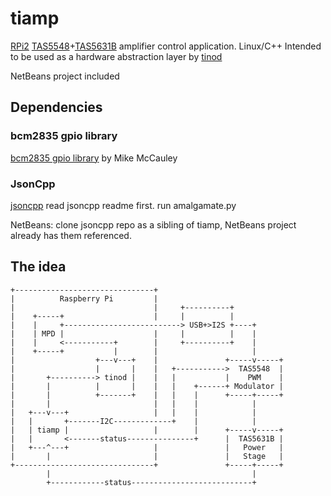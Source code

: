 # tiamp
[json-org]: http://json.org/
[jsoncpp]: https://github.com/open-source-parsers/jsoncpp/
[bcm2835]: http://www.airspayce.com/mikem/bcm2835/
[RPi]: https://www.raspberrypi.org/
[tas5548]: http://www.ti.com/product/tas5548
[tas5631b]: http://www.ti.com/product/tas5631b
[usbstreamer]: http://www.minidsp.com/products/usb-audio-interface/usbstreamer
[tinod]: https://github.com/gitstrah/tinod

[RPi2][RPi] [TAS5548][tas5548]+[TAS5631B][tas5631b] amplifier control application.
Linux/C++
Intended to be used as a hardware abstraction layer by [tinod][tinod]

NetBeans project included

## Dependencies


### bcm2835 gpio library
[bcm2835 gpio library][bcm2835] by Mike McCauley


### JsonCpp
[jsoncpp][jsoncpp]
read jsoncpp readme first.
run amalgamate.py

NetBeans: clone jsoncpp repo as a sibling of tiamp, NetBeans project already has them referenced.


## The idea

```
+-------------------------------+                            
|          Raspberry Pi         |                            
|                               |     +----------+           
|    +-----+                    |     |          |           
|    |     +--------------------------> USB+>I2S +----+      
|    | MPD |                    |     |          |    |      
|    |     <-----------+        |     +----------+    |      
|    +-----+           |        |                     |      
|                  +---v---+    |               +-----v-----+
|                  |       |    |   +----------->  TAS5548  |
|       +----------> tinod |    |   |           |    PWM    |
|       |          |       |    |   |    +------+ Modulator |
|       |          +-------+    |   |    |      +-----+-----+
|       |                       |   |    |            |      
|   +---v---+                   |   |    |            |      
|   |       +-------I2C-------------+    |            |      
|   | tiamp |                   |        |      +-----v-----+
|   |       <-------status---------------+      |  TAS5631B |
|   +---^---+                   |               |   Power   |
|       |                       |               |   Stage   |
+-------------------------------+               +-----+-----+
        |                                             |      
        +------------status---------------------------+      

```
